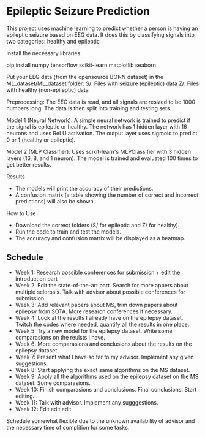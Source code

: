 # Epileptic Seizure Prediction

This project uses machine learning to predict whether a person is having an epileptic seizure based on EEG data. It does this by classifying signals into two categories: healthy and epileptic

Install the necessary libraries:

pip install numpy tensorflow scikit-learn matplotlib seaborn

Put your EEG data (from the opensource BONN dataset) in the ML_dataset/ML_dataset folder:
        S/: Files with seizure (epileptic) data
        Z/: Files with healthy (non-epileptic) data

        
Preprocessing: The EEG data is read, and all signals are resized to be 1000 numbers long. The data is then split into training and testing sets.

Model 1 (Neural Network):
        A simple neural network is trained to predict if the signal is epileptic or healthy.
        The network has 1 hidden layer with 16 neurons and uses ReLU activation.
        The output layer uses sigmoid to predict 0 or 1 (healthy or epileptic).
        
Model 2 (MLP Classifier):
        Uses scikit-learn's MLPClassifier with 3 hidden layers (16, 8, and 1 neuron).
        The model is trained and evaluated 100 times to get better results.

        
Results
- The models will print the accuracy of their predictions.
- A confusion matrix (a table showing the number of correct and incorrect predictions) will also be shown.
  
How to Use

- Download the correct folders (S/ for epileptic and Z/ for healthy).
- Run the code to train and test the models.
- The accuracy and confusion matrix will be displayed as a heatmap.

## Schedule

- Week 1: Research possible conferences for submission + edit the introduction part
- Week 2: Edit the state-of-the-art part. Search for more appers about multiple sclerosis. Talk with advisor about possible conferences for submission.
- Week 3: Add relevant papers about MS, trim down papers about epilepsy from SOTA. More research conferences if necessary.
- Week 4: Look at the results I already have on the epilepsy dataset. Twitch the codes where needed, quantify all the results in one place.
- Week 5: Try a new model for the epilepsy dataset. Write some comparasions on the reulsts I have.
- Week 6: More comparasions and conclusions about the results on the epilepsy dataset.
- Week 7: Present what I have so far to my advisor. Implement any given suggestions.
- Week 8: Start applying the exact same algorithms on the MS dataset.
- Week 9: Apply all the algorithms used on the epilepsy dataset on the MS dataset. Some comparasions.
- Week 10: Finish comparasions and conclusions. Final conclusions. Start editing.
- Week 11: Talk with advisor. Implement any sugggestions.
- Week 12: Edit edit edit.

Schedule somewhat flexible due to the unknown availability of advisor and the necessary time of complition for some tasks.


